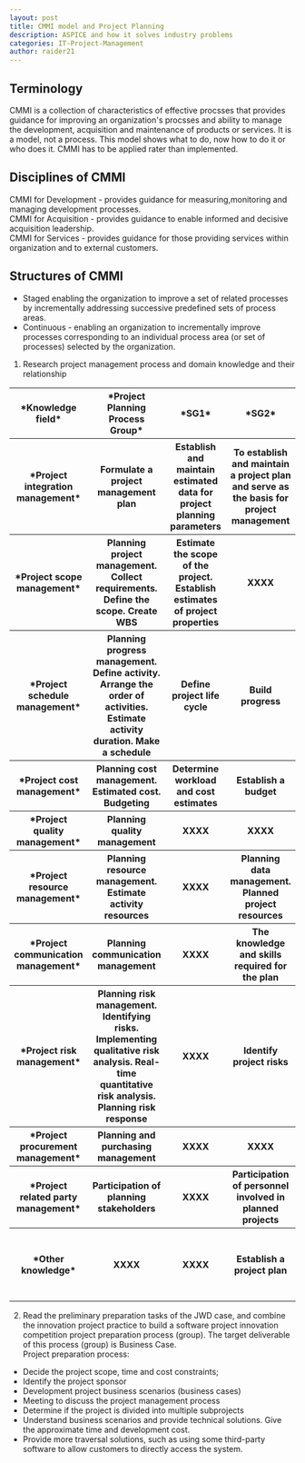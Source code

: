 ```yaml
---
layout: post
title: CMMI model and Project Planning
description: ASPICE and how it solves industry problems
categories: IT-Project-Management
author: raider21
---
```


## Terminology

CMMI is a collection of characteristics of effective procsses that provides guidance for improving an organization's procsses and ability to manage the development, acquisition and maintenance of products or services. It is a model, not a process. This model shows what to do, now how to do it or who does it. CMMI has to be applied rater than implemented.

## Disciplines of CMMI

CMMI for Development - provides guidance for measuring,monitoring and managing development processes.  
CMMI for Acquisition - provides guidance to enable informed and decisive acquisition leadership.  
CMMI for Services - provides guidance for those providing services within organization and to external customers.

## Structures of CMMI

- Staged enabling the organization to improve a set of related processes by incrementally addressing successive predefined sets of process areas.
- Continuous - enabling an organization to incrementally improve processes corresponding to an individual process area (or set of processes) selected by the organization.  

1. Research project management process and domain knowledge and their relationship
<!-- | | | | | | -->
<table>
        <tr>
            <th>*Knowledge field*</th>
            <th>*Project Planning Process Group*</th>
            <th>*SG1*</th>
            <th>*SG2*</th>
            <th>*SG3*</th>
        </tr>
        <tr>
            <th>*Project integration management*</th>
            <th>Formulate a project management plan</th>
            <th>Establish and maintain estimated data for project planning parameters</th>
            <th>To establish and maintain a project plan and serve as the basis for project management</th>
            <th>Establish and maintain a commitment to the project plan</th>
        </tr>
        <tr>
            <th>*Project scope management*</th>
            <th>Planning project management. Collect requirements. Define the scope. Create WBS</th>
            <th>Estimate the scope of the project. Establish estimates of project properties</th>
            <th>XXXX</th>
            <th>XXXX</th>
        </tr>
        <tr>
            <th>*Project schedule management*</th>
            <th>Planning progress management. Define activity. Arrange the order of activities. Estimate activity duration. Make a schedule</th>
            <th>Define project life cycle</th>
            <th>Build progress</th>
            <th>XXXX</th>
        </tr>
        <tr>
            <th>*Project cost management*</th>
            <th>Planning cost management. Estimated cost. Budgeting</th>
            <th>Determine workload and cost estimates</th>
            <th>Establish a budget</th>
            <th>XXXX</th>
        </tr>
        <tr>
            <th>*Project quality management*</th>
            <th>Planning quality management</th>
            <th>XXXX</th>
            <th>XXXX</th>
            <th>XXXX</th>
        </tr>
        <tr>
            <th>*Project resource management*</th>
            <th>Planning resource management. Estimate activity resources</th>
            <th>XXXX</th>
            <th>Planning data management. Planned project resources</th>
            <th>Coordinate work and resources</th>
        </tr>
        <tr>
            <th>*Project communication management*</th>
            <th>Planning communication management</th>
            <th>XXXX</th>
            <th>The knowledge and skills required for the plan</th>
            <th>XXXX</th>
        </tr>
        <tr>
            <th>*Project risk management*</th>
            <th>Planning risk management. Identifying risks. Implementing qualitative risk analysis. Real-time quantitative risk analysis. Planning risk response</th>
            <th>XXXX</th>
            <th>Identify project risks</th>
            <th>XXXX</th>
        </tr>
        <tr>
            <th>*Project procurement management*</th>
            <th>Planning and purchasing management</th>
            <th>XXXX</th>
            <th>XXXX</th>
            <th>XXXX</th>
        </tr>
        <tr>
            <th>*Project related party management*</th>
            <th>Participation of planning stakeholders</th>
            <th>XXXX</th>
            <th>Participation of personnel involved in planned projects</th>
            <th>XXXX</th>
        </tr>
        <tr>
            <th>*Other knowledge*</th>
            <th>XXXX</th>
            <th>XXXX</th>
            <th>Establish a project plan</th>
            <th>Review the project's subsidiary plan. Obtain the plan's commitment</th>
        </tr>
</table>    

2. Read the preliminary preparation tasks of the JWD case, and combine the innovation project practice to build a software project innovation competition project preparation process (group). The target deliverable of this process (group) is Business Case.  
Project preparation process:  
- Decide the project scope, time and cost constraints;  
- Identify the project sponsor  
- Development project business scenarios (business cases)  
- Meeting to discuss the project management process  
- Determine if the project is divided into multiple subprojects  
- Understand business scenarios and provide technical solutions. Give the approximate time and development cost.  
- Provide more traversal solutions, such as using some third-party software to allow customers to directly access the system.  
